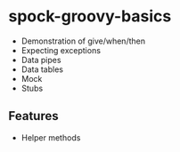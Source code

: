 # spock-groovy-basics

- Demonstration of give/when/then
- Expecting exceptions
- Data pipes
- Data tables
- Mock
- Stubs

## Features

- Helper methods
